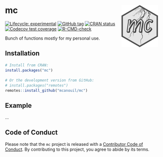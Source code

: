
<!-- README.md is generated from README.Rmd. Please edit that file -->

# mc <img src='man/figures/logo.png' align="right" height="139" />

<!-- badges: start -->

[![Lifecycle:
experimental](https://img.shields.io/badge/lifecycle-experimental-orange.svg)](https://lifecycle.r-lib.org/articles/stages.html#experimental)
[![GitHub
tag](https://img.shields.io/github/tag/mcanouil/mc.svg?label=latest%20tag&include_prereleases)](https://github.com/mcanouil/mc)
[![CRAN
status](https://www.r-pkg.org/badges/version/mc)](https://CRAN.R-project.org/package=mc)
[![Codecov test
coverage](https://codecov.io/gh/mcanouil/mc/branch/main/graph/badge.svg)](https://codecov.io/gh/mcanouil/mc?branch=main)
[![R-CMD-check](https://github.com/mcanouil/mc/workflows/R-CMD-check/badge.svg)](https://github.com/mcanouil/mc/actions)
<!-- badges: end -->

Bunch of functions mostly for my personal use.

## Installation

``` r
# Install from CRAN:
install.packages("mc")

# Or the development version from GitHub:
# install.packages("remotes")
remotes::install_github("mcanouil/mc")
```

## Example

…

## Code of Conduct

Please note that the `mc` project is released with a [Contributor Code
of
Conduct](https://contributor-covenant.org/version/2/0/CODE_OF_CONDUCT.html).
By contributing to this project, you agree to abide by its terms.
